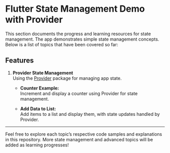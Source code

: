# Flutter State Management Demo with Provider

This section documents the progress and learning resources for state management. The app demonstrates simple state management concepts. Below is a list of topics that have been covered so far:

## Features

1. **Provider State Management**  
   Using the [Provider](https://pub.dev/packages/provider) package for managing app state.

   - **Counter Example:**  
     Increment and display a counter using Provider for state management.

   - **Add Data to List:**  
     Add items to a list and display them, with state updates handled by Provider.

---

Feel free to explore each topic’s respective code samples and explanations in this repository. More state management and advanced topics will be added as learning progresses!
